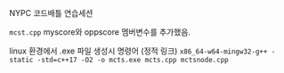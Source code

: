 NYPC 코드배틀 연습세션

`mcst.cpp`
myscore와 oppscore 멤버변수를 추가했음.




linux 환경에서 .exe 파일 생성시 명령어 (정적 링크)
`x86_64-w64-mingw32-g++ -static -std=c++17 -O2 -o mcts.exe mcts.cpp mctsnode.cpp`
